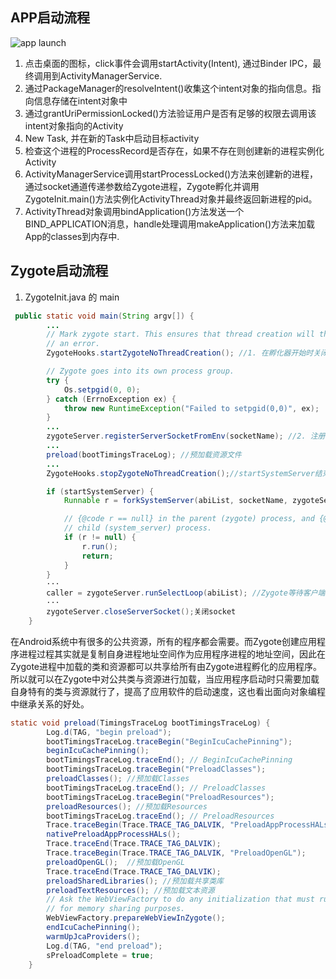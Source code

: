 

## APP启动流程


![app launch](https://upload-images.jianshu.io/upload_images/851999-a9c2c456c9f91596.jpg?imageMogr2/auto-orient/strip%7CimageView2/2/w/683/format/webp)

1. 点击桌面的图标，click事件会调用startActivity(Intent), 通过Binder IPC，最终调用到ActivityManagerService.
2. 通过PackageManager的resolveIntent()收集这个intent对象的指向信息。指向信息存储在intent对象中
3. 通过grantUriPermissionLocked()方法验证用户是否有足够的权限去调用该intent对象指向的Activity
4. New Task, 并在新的Task中启动目标activity
5. 检查这个进程的ProcessRecord是否存在，如果不存在则创建新的进程实例化Activity
6. ActivityManagerService调用startProcessLocked()方法来创建新的进程，通过socket通道传递参数给Zygote进程，Zygote孵化并调用ZygoteInit.main()方法实例化ActivityThread对象并最终返回新进程的pid。
7. ActivityThread对象调用bindApplication()方法发送一个BIND_APPLICATION消息，handle处理调用makeApplication()方法来加载App的classes到内存中.

## Zygote启动流程
1. ZygoteInit.java 的 main

```java
 public static void main(String argv[]) {
        ...
        // Mark zygote start. This ensures that thread creation will throw
        // an error.
        ZygoteHooks.startZygoteNoThreadCreation(); //1. 在孵化器开始时关闭线程创建

        // Zygote goes into its own process group.
        try {
            Os.setpgid(0, 0);
        } catch (ErrnoException ex) {
            throw new RuntimeException("Failed to setpgid(0,0)", ex);
        }
        ...
        zygoteServer.registerServerSocketFromEnv(socketName); //2. 注册socket进行进程间通信
        ...
        preload(bootTimingsTraceLog); //预加载资源文件
        ...
        ZygoteHooks.stopZygoteNoThreadCreation();//startSystemServer结束，开启线程创建

        if (startSystemServer) {
            Runnable r = forkSystemServer(abiList, socketName, zygoteServer); //为系统服务器进程准备参数和分支。

            // {@code r == null} in the parent (zygote) process, and {@code r != null} in the
            // child (system_server) process.
            if (r != null) {
                r.run();
                return;
            }
        }
        ···
        caller = zygoteServer.runSelectLoop(abiList); //Zygote等待客户端的创建进程请求.
        ···
        zygoteServer.closeServerSocket();关闭socket
    }
```

在Android系统中有很多的公共资源，所有的程序都会需要。而Zygote创建应用程序进程过程其实就是复制自身进程地址空间作为应用程序进程的地址空间，因此在Zygote进程中加载的类和资源都可以共享给所有由Zygote进程孵化的应用程序。所以就可以在Zygote中对公共类与资源进行加载，当应用程序启动时只需要加载自身特有的类与资源就行了，提高了应用软件的启动速度，这也看出面向对象编程中继承关系的好处。

```Java
static void preload(TimingsTraceLog bootTimingsTraceLog) {
        Log.d(TAG, "begin preload");
        bootTimingsTraceLog.traceBegin("BeginIcuCachePinning");
        beginIcuCachePinning();
        bootTimingsTraceLog.traceEnd(); // BeginIcuCachePinning
        bootTimingsTraceLog.traceBegin("PreloadClasses");
        preloadClasses(); //预加载Classes
        bootTimingsTraceLog.traceEnd(); // PreloadClasses
        bootTimingsTraceLog.traceBegin("PreloadResources");
        preloadResources(); //预加载Resources
        bootTimingsTraceLog.traceEnd(); // PreloadResources
        Trace.traceBegin(Trace.TRACE_TAG_DALVIK, "PreloadAppProcessHALs");
        nativePreloadAppProcessHALs();
        Trace.traceEnd(Trace.TRACE_TAG_DALVIK);
        Trace.traceBegin(Trace.TRACE_TAG_DALVIK, "PreloadOpenGL");
        preloadOpenGL();  //预加载OpenGL
        Trace.traceEnd(Trace.TRACE_TAG_DALVIK);
        preloadSharedLibraries(); //预加载共享类库
        preloadTextResources(); //预加载文本资源
        // Ask the WebViewFactory to do any initialization that must run in the zygote process,
        // for memory sharing purposes.
        WebViewFactory.prepareWebViewInZygote();
        endIcuCachePinning();
        warmUpJcaProviders();
        Log.d(TAG, "end preload");
        sPreloadComplete = true;
    }

```